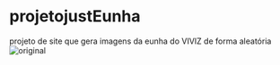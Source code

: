 # projetojustEunha
projeto de site que gera imagens da eunha do VIVIZ de forma aleatória ![original](https://user-images.githubusercontent.com/93164526/151600635-e5d0134d-5d83-4171-88f1-8af81c7baf94.gif)
